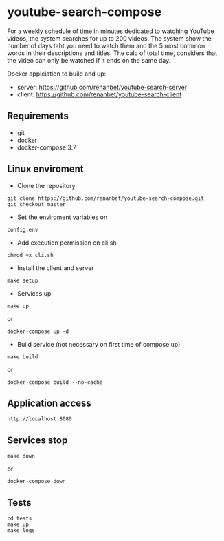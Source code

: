 # youtube-search-compose

For a weekly schedule of time in minutes dedicated to watching YouTube videos, the system searches for up to 200 videos. The system show the number of days taht you need to watch them and the 5 most common words in their descriptions and titles. The calc of total time, considers that the video can only be watched if it ends on the same day.

Docker applciation to build and up:
- server: https://github.com/renanbet/youtube-search-server
- client: https://github.com/renanbet/youtube-search-client 

## Requirements

- git
- docker
- docker-compose 3.7


## Linux enviroment

- Clone the repository
```
git clone https://github.com/renanbet/youtube-search-compose.git
git checkout master
```


- Set the enviroment variables on
```
config.env
```

- Add execution permission on cli.sh
```
chmod +x cli.sh
```

- Install the client and server
```
make setup
```

- Services up
```
make up
```
or
```
docker-compose up -d
```

- Build service (not necessary on first time of compose up)
```
make build
```
or
```
docker-compose build --no-cache
```

## Application access

```
http://localhost:8080
```

## Services stop

```
make down
```
or
```
docker-compose down
```


## Tests
```
cd tests
make up
make logs
```
